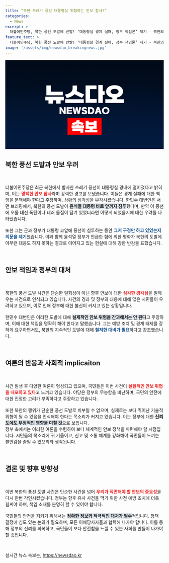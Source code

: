 ```yaml
---
title: “북한 쓰레기 풍선 대통령실 위협하는 안보 참사!”
categories:
  - News
excerpt: >
  더불어민주당, 북한 풍선 도발에 반발! ‘대통령실 경계 실패, 정부 책임론’ 제기 - 북한의 쓰레기 풍선이 대통령실에 떨어지면서 드러난 안보 허점, 정치적 파장 예고! 클릭해서 자세히 알아보세요!
feature_text: >
  더불어민주당, 북한 풍선 도발에 반발! ‘대통령실 경계 실패, 정부 책임론’ 제기 - 북한의 쓰레기 풍선이 대통령실에 떨어지면서 드러난 안보 허점, 정치적 파장 예고! 클릭해서 자세히 알아보세요!
image: '/assets/img/newsdao_breakingnews.jpg'
---
```


<p><img src="/assets/img/newsdao_breakingnews.jpg" alt="cryptoinkorea 속보" /></p>

<h2 data-ke-size="size26">북한 풍선 도발과 안보 우려</h2>

<p data-ke-size="size16">&nbsp;</p>

<p>더불어민주당은 최근 북한에서 발사한 쓰레기 풍선이 대통령실 경내에 떨어졌다고 밝히며, 이는 <b><span style="color: #ee2323;">명백한 안보 참사</span></b>라며 강력한 경고를 보냈습니다. 이들은 경계 실패에 대한 책임을 문책해야 한다고 주장하며, 상황의 심각성을 부각시켰습니다. 한민수 대변인은 서면 브리핑에서, 북한의 풍선 도발이 <b><span style="background-color: #21538527;">윤석열 대통령 바로 앞까지 침투</span></b>했다며, 만약 이 풍선에 오물 대신 폭탄이나 테러 물질이 담겨 있었더라면 어떻게 되었을지에 대한 우려를 나타냈습니다. 
<br>
<br>
또한 그는 군과 정부가 대통령 코앞에 풍선이 침투하는 동안 <b><span style="color: #1a5490;">그저 구경만 하고 있었는지 의문을 제기</span></b>했습니다. 이와 함께 윤석열 정부가 언급한 힘에 의한 평화가 북한의 도발에 아무런 대응도 하지 못하는 결과로 이어지고 있는 현실에 대해 강한 반감을 표했습니다.</p>

<p data-ke-size="size16">&nbsp;</p>

<h2 data-ke-size="size26">안보 책임과 정부의 대처</h2>

<p data-ke-size="size16">&nbsp;</p>

<p>북한의 풍선 도발 사건은 단순한 일회성이 아닌 향후 안보에 대한 <b><span style="color: #ee2323;">심각한 경각심</span></b>을 일깨우는 사건으로 인식되고 있습니다. 사건의 경과 및 정부의 대응에 대해 많은 시민들이 우려하고 있으며, 이로 인해 정부에 대한 불신이 커지고 있는 상황입니다. 
<br>
<br>
한민수 대변인은 이러한 도발에 대해 <b><span style="background-color: #21538527;">실제적인 안보 위험을 간과해서는 안 된다</span></b>고 주장하며, 이에 대한 책임을 명확히 해야 한다고 말했습니다. 그는 예방 조치 및 경계 태세를 강하게 요구하면서도, 북한의 지속적인 도발에 대해 <b><span style="color: #1a5490;">철저한 대비가 필요</span></b>하다고 강조했습니다.</p>

<p data-ke-size="size16">&nbsp;</p>

<h2 data-ke-size="size26">여론의 반응과 사회적 implicaiton</h2>

<p data-ke-size="size16">&nbsp;</p>

<p>사건 발생 후 다양한 여론이 형성되고 있으며, 국민들은 이번 사건이 <b><span style="color: #ee2323;">실질적인 안보 위협을 내포하고 있다</span></b>고 느끼고 있습니다. 야당은 정부의 무능함을 비난하며, 국민의 안전에 대한 진정한 고려가 부족하다고 주장하고 있습니다. 
<br>
<br>
또한 북한의 행위가 단순한 풍선 도발로 치부될 수 없으며, 실제로는 보다 뛰어난 기술적 위협이 될 수 있음을 인식해야 한다는 목소리가 커지고 있습니다. 이는 정부에 대한 <b><span style="background-color: #21538527;">신뢰도에도 부정적인 영향을 미칠 것</span></b>으로 보입니다.
<br>
정부 측에서는 이러한 여론을 수렴하여 보다 체계적인 안보 정책을 마련해야 할 시점입니다. 시민들의 목소리에 귀 기울이고, 신고 및 소통 체계를 강화해야 국민들이 느끼는 불안감을 줄일 수 있으리라 생각됩니다. </p>

<p data-ke-size="size16">&nbsp;</p>

<h2 data-ke-size="size26">결론 및 향후 방향성</h2>

<p data-ke-size="size16">&nbsp;</p>

<p>이번 북한의 풍선 도발 사건은 단순한 사건을 넘어 <b><span style="color: #ee2323;">우리가 직면해야 할 안보의 중요성</span></b>을 다시 한번 각인시켰습니다. 정부는 향후 유사 사건을 막기 위한 사전 예방 조치에 더욱 힘써야 하며, 책임 소재를 분명히 할 수 있어야 합니다. <br>
<br>
국민들의 안전을 지키기 위해서는 <b><span style="background-color: #21538527;">정확한 정보와 적극적인 대처가 필수</span></b>적입니다. 정책 결정에 심도 있는 논의가 필요하며, 모든 이해당사자들과 협력해 나가야 합니다. 이를 통해 정부의 신뢰를 회복하고, 국민들이 보다 안전함을 느낄 수 있는 사회를 만들어 나가야 할 것입니다. </p>

<p data-ke-size="size16">&nbsp;</p>
실시간 뉴스 속보는, <a href="https://newsdao.kr" rel="dofollow">https://newsdao.kr</a>


